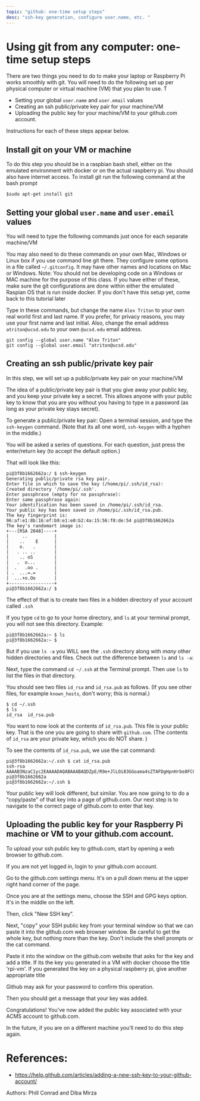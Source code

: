 ```yaml
---
topic: "github: one-time setup steps"
desc: "ssh-key generation, configure user.name, etc. "
---
```


# Using git from any computer: one-time setup steps

There are two things you need to do to make your laptop or Raspberry Pi works smoothly with git. You will need to do the following set up per physical computer or virtual machine (VM) that you plan to use. T

* Setting your global `user.name` and `user.email` values
* Creating an ssh public/private key pair for your machine/VM
* Uploading the public key for your machine/VM to your github.com account.

Instructions for each of these steps appear below.

## Install git on your VM or machine
To do this step you should be in a raspbian bash shell, either on the emulated environment with docker or on the actual raspberry pi. You should also have internet access. To install git run the following command at the bash prompt

``` 
$sudo apt-get install git

```

## Setting your global `user.name` and `user.email` values

You will need to type the following commands just once for each separate machine/VM

You may also need to do these commands on your own Mac, Windows or Linux box if you use command line git there.   They configure some
options in a file called `~/.gitconfig`.  It may have other names and locations on Mac or Windows. Note: You should not be developing code on a Windows or MAC machine for the purpose of this class. If you have either of these, make sure the git configurations are done within either the emulated Raspian OS that is run inside docker. If you don't have this setup yet, come back to this tutorial later

Type in these commands, but change the name `Alex Triton` to your own real world first and last name.  If you prefer, for privacy reasons,
you may use your first name and last initial.     Also, change the email address `atriton@ucsd.edu` to your own `@ucsd.edu` email address.

```
git config --global user.name "Alex Triton"
git config --global user.email "atriton@ucsd.edu"
```

## Creating an ssh public/private key pair 

In this step, we will set up a public/private key pair on your machine/VM 

The idea of a public/private key pair is that you give away your public key, and you keep your private key a secret. 
This allows anyone with your public key to know that you are you without you having to type in a password 
(as long as your private key stays secret).

To generate a public/private key pair: Open a terminal session, and type the `ssh-keygen` command. (Note that its all one word, `ssh-keygen` with a hyphen in the middle.)

You will be asked a series of questions. For each question, just press the enter/return key (to accept the default option.)

That will look like this:

```
pi@3f8b1662662a:/ $ ssh-keygen
Generating public/private rsa key pair.
Enter file in which to save the key (/home/pi/.ssh/id_rsa): 
Created directory '/home/pi/.ssh'.
Enter passphrase (empty for no passphrase): 
Enter same passphrase again: 
Your identification has been saved in /home/pi/.ssh/id_rsa.
Your public key has been saved in /home/pi/.ssh/id_rsa.pub.
The key fingerprint is:
96:af:e1:8b:16:ef:b9:e1:e0:b2:4a:15:56:f8:de:54 pi@3f8b1662662a
The key's randomart image is:
+---[RSA 2048]----+
|     ..          |
|    ..    E      |
|    o.   .       |
|   . .. ..       |
|    .. oS        |
|   .  o...       |
|  .   .oo .      |
| .  ...=.=       |
|  ...+o.Oo       |
+-----------------+
pi@3f8b1662662a:/ $
```


The effect of that is to create two files in a hidden directory of your account called `.ssh` 

If you type `cd` to go to your home directory, and `ls` at your terminal prompt, you will not see this directory. Example:

```
pi@3f8b1662662a:~ $ ls
pi@3f8b1662662a:~ $ 
```

But if you use `ls -a` you WILL see the `.ssh` directory along with *many* other hidden directories and files.  Check out the difference between `ls` and `ls -a`:


Next, type the command `cd ~/.ssh` at the Terminal prompt.   Then use `ls` to list the files in that directory.

You should see two files `id_rsa` and `id_rsa.pub` as follows. (If you see other files, for example `known_hosts`, don't worry; this is normal.)

```
$ cd ~/.ssh
$ ls
id_rsa  id_rsa.pub  

```

You want to now look at the contents of `id_rsa.pub`.  This file is your public key. 
That is the one you are going to share with `github.com`. (The contents of `id_rsa` are your private key, which you do NOT share. )

To see the contents of `id_rsa.pub`, we use the cat command:

```
pi@3f8b1662662a:~/.ssh $ cat id_rsa.pub 
ssh-rsa AAAAB3NzaC1yc2EAAAADAQABAAABAQDZpE/R9e+JlLOi83GGoama4sZTAFDgHpnHrbe8FC0MQwggdNDF/Kp0NB+O0ZOewTw851Dnddb14ujct1ryy7uo4TBfWUF+NZ45TGeyBJd+c7C8nTBtAioPUIzg30ROS+0xNMOMCOdzjl8EGMdRVrKgHGkRT4eDeqrJ8scGx/ZWI6KVu9t4fwrkaG8tCooJrmkRgKYYTsa5RmiEJiv5fClozZdSb2fdZ4BSWjfVzR/PpDGYw3ky+9DpQxwT0yJTACeQr2Zpub+vzfKVT08kxGEH3s12VhWEZrRT8zGJ0BxsLHAsFqhwSmdFwyQvhdvssB0EIgUhkiMh93YQK6XGcmMt pi@3f8b1662662a
pi@3f8b1662662a:~/.ssh $ 
```


Your public key will look different, but similar. You are now going to to do a "copy/paste" of that key into a page of github.com.    Our next step is to navigate to the correct page of github.com to enter that key.


## Uploading the public key for your Raspberry Pi machine or VM to your github.com account.

To upload your ssh public key to github.com, start by opening a web browser to github.com.  

If you are not yet logged in, login to your github.com account.   

Go to the github.com settings menu.  It's on a pull down menu at the upper right hand corner of the page.

Once you are at the settings menu, choose the SSH and GPG keys option. It's in the middle on the left.  

Then, click "New SSH key".

Next, "copy" your SSH public key from your terminal window so that we can paste it into the github.com web browser window. Be careful to get the whole key, but nothing more than the key. Don't include the shell prompts or the cat command.

Paste it into the window on the github.com website that asks for the key and add a title. If its the key you generated in a VM with docker choose the title 'rpi-vm'. If you generated the key on a physical raspberry pi, give another appropriate title

Github may ask for your password to confirm this operation.

Then you should get a message that your key was added.

Congratulations! You've now added the public key associated with your ACMS account to github.com.

In the future, if you are on a different machine you'll need to do this step again.


# References:

* <https://help.github.com/articles/adding-a-new-ssh-key-to-your-github-account/>

Authors: Phill Conrad and Diba Mirza
